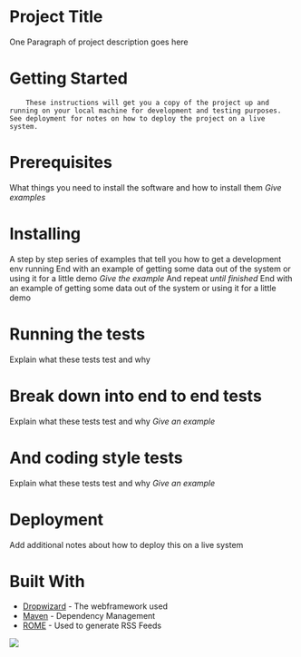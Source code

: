 # **Project Title**
One Paragraph of project description goes here
# **Getting Started**
        These instructions will get you a copy of the project up and running on your local machine for development and testing purposes. See deployment for notes on how to deploy the project on a live system.
# **Prerequisites**
What things you need to install the software and how to install them
*Give examples*
# **Installing**
A step by step series of examples that tell you how to get a development env running End with an example of getting some data out of the system or using it for a little demo
*Give the example*
And repeat
*until finished*
End with an example of getting some data out of the system or using it for a little demo
# **Running the tests**
Explain what these tests test and why
# **Break down into end to end tests**
Explain what these tests test and why
*Give an example*
# **And coding style tests**
Explain what these tests test and why
*Give an example*
# **Deployment**
Add additional notes about how to deploy this on a live system
# **Built With**
+ [Dropwizard](http://www.dropwizard.io/1.0.2/docs/) - The webframework used
+ [Maven](https://maven.apache.org/) - Dependency Management
+ [ROME](https://rometools.github.io/rome/) - Used to generate RSS Feeds

![](https://travel.mthai.com/app/uploads/2019/03/phuket-cover.jpg)
    